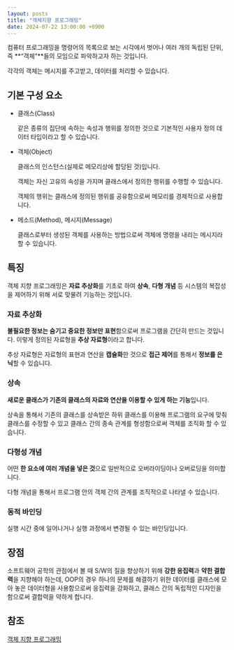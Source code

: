 ```yaml
---
layout: posts
title: "객체지향 프로그래밍"
date: 2024-07-22 13:00:00 +0900
---
```


컴퓨터 프로그래밍을 명령어의 목록으로 보는 시각에서 벗어나 여러 개의 독립된 단위, 즉 **“객체”**들의 모임으로 파악하고자 하는 것입니다.

각각의 객체는 메시지를 주고받고, 데이터를 처리할 수 있습니다.

## 기본 구성 요소

- 클래스(Class)
    
    같은 종류의 집단에 속하는 속성과 행위를 정의한 것으로 기본적인 사용자 정의 데이터 타입이라고 할 수 있습니다.
    
- 객체(Object)
    
    클래스의 인스턴스(실제로 메모리상에 할당된 것)입니다.
    
    객체는 자신 고유의 속성을 가지며 클래스에서 정의한 행위를 수행할 수 있습니다.
    
    객체의 행위는 클래스에 정의된 행위를 공유함으로써 메모리를 경제적으로 사용합니다.
    
- 메소드(Method), 메시지(Message)
    
    클래스로부터 생성된 객체를 사용하는 방법으로써 객체에 명령을 내리는 메시지라 할 수 있습니다.
    
## 특징

객체 지향 프로그래밍은 **자료 추상화**를 기초로 하여 **상속**, **다형 개념** 등 시스템의 복잡성을 제어하기 위해 서로 맞물려 기능하는 것입니다.

### 자료 추상화

**불필요한 정보는 숨기고 중요한 정보만 표현**함으로써 프로그램을 간단히 만드는 것입니다. 이렇게 정의된 자료형을 **추상 자료형**이라고 합니다.

추상 자료형은 자료형의 표현과 연산을 **캡슐화**한 것으로 **접근 제어**를 통해서 **정보를 은닉**할 수 있습니다.

### 상속

**새로운 클래스가 기존의 클래스의 자료와 연산을 이용할 수 있게 하는 기능**입니다.

상속을 통해서 기존의 클래스를 상속받은 하위 클래스를 이용해 프로그램의 요구에 맞춰 클래스를 수정할 수 있고 클래스 간의 종속 관계를 형성함으로써 객체를 조직화
할 수 있습니다.

### 다형성 개념

어떤 **한 요소에 여러 개념을 넣은 것**으로 일반적으로 오버라이딩이나 오버로딩을 의미합니다.

다형 개념을 통해서 프로그램 안의 객체 간의 관계를 조직적으로 나타낼 수 있습니다.

### 동적 바인딩

실행 시간 중에 일어나거나 실행 과정에서 변경될 수 있는 바인딩입니다.

## 장점

소프트웨어 공학의 관점에서 볼 때 S/W의 질을 향상하기 위해 **강한 응집력**과 **약한 결합력**을 지향해야 하는데, OOP의 경우 하나의 문제를 해결하기 위한
데이터를 클래스에 모아 놓은 데이터형을 사용함으로써 응집력을 강화하고, 클래스 간의 독립적인 디자인을 함으로써 결합력을 약하게 합니다.

## 참조

[객체 지향 프로그래밍](https://ko.wikipedia.org/wiki/객체_지향_프로그래밍)
